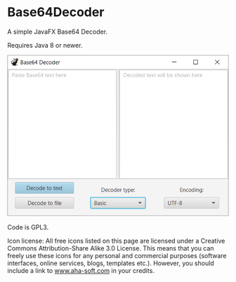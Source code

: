 # Base64Decoder
A simple JavaFX Base64 Decoder.

Requires Java 8 or newer.

![Screenshot](https://github.com/idsecurity/Base64Decoder/blob/master/screenshot.png)

Code is GPL3.

Icon license:
All free icons listed on this page are licensed under a Creative Commons Attribution-Share Alike 3.0 License. This means that you can freely use these icons for any personal and commercial purposes (software interfaces, online services, blogs, templates etc.). However, you should include a link to www.aha-soft.com in your credits.
